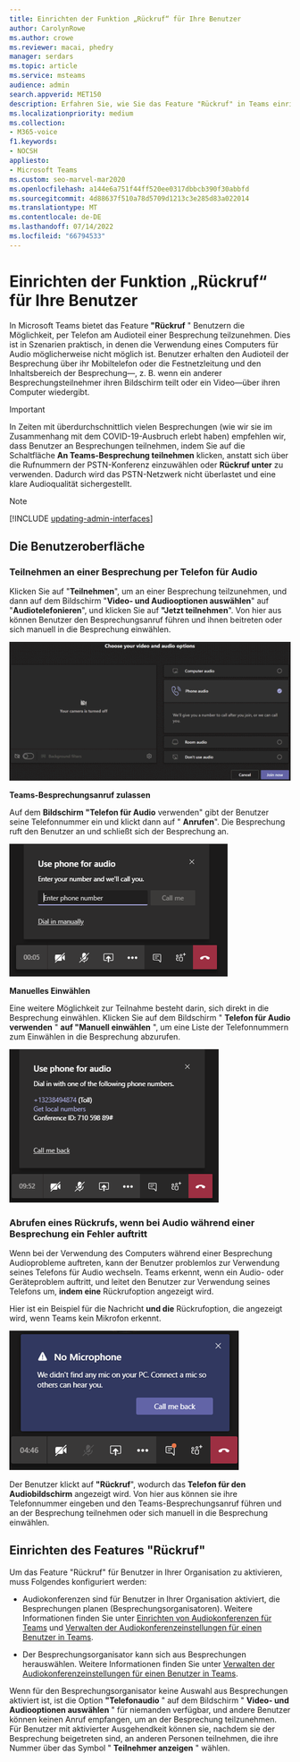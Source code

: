 ```yaml
---
title: Einrichten der Funktion „Rückruf“ für Ihre Benutzer
author: CarolynRowe
ms.author: crowe
ms.reviewer: macai, phedry
manager: serdars
ms.topic: article
ms.service: msteams
audience: admin
search.appverid: MET150
description: Erfahren Sie, wie Sie das Feature "Rückruf" in Teams einrichten, damit Benutzer dem Audioteil per Telefon beitreten können, wenn sie ihren Computer für Audio verwenden.
ms.localizationpriority: medium
ms.collection:
- M365-voice
f1.keywords:
- NOCSH
appliesto:
- Microsoft Teams
ms.custom: seo-marvel-mar2020
ms.openlocfilehash: a144e6a751f44ff520ee0317dbbcb390f30abbfd
ms.sourcegitcommit: 4d88637f510a78d5709d1213c3e285d83a022014
ms.translationtype: MT
ms.contentlocale: de-DE
ms.lasthandoff: 07/14/2022
ms.locfileid: "66794533"
---
```

# <a name="set-up-the-call-me-feature-for-your-users"></a>Einrichten der Funktion „Rückruf“ für Ihre Benutzer

In Microsoft Teams bietet das Feature **"Rückruf** " Benutzern die Möglichkeit, per Telefon am Audioteil einer Besprechung teilzunehmen. Dies ist in Szenarien praktisch, in denen die Verwendung eines Computers für Audio möglicherweise nicht möglich ist. Benutzer erhalten den Audioteil der Besprechung über ihr Mobiltelefon oder die Festnetzleitung und den Inhaltsbereich der Besprechung&mdash;, z. B. wenn ein anderer Besprechungsteilnehmer ihren Bildschirm teilt oder ein Video&mdash;über ihren Computer wiedergibt.

> [!IMPORTANT]
> 
> In Zeiten mit überdurchschnittlich vielen Besprechungen (wie wir sie im Zusammenhang mit dem COVID-19-Ausbruch erlebt haben) empfehlen wir, dass Benutzer an Besprechungen teilnehmen, indem Sie auf die Schaltfläche <strong>An Teams-Besprechung teilnehmen</strong> klicken, anstatt sich über die Rufnummern der PSTN-Konferenz einzuwählen oder <strong>Rückruf unter</strong> zu verwenden. Dadurch wird das PSTN-Netzwerk nicht überlastet und eine klare Audioqualität sichergestellt.

> [!NOTE]
> [!INCLUDE [updating-admin-interfaces](includes/updating-admin-interfaces.md)]

## <a name="the-user-experience"></a>Die Benutzeroberfläche

### <a name="join-a-meeting-by-using-phone-for-audio"></a>Teilnehmen an einer Besprechung per Telefon für Audio

Klicken Sie auf "**Teilnehmen**", um an einer Besprechung teilzunehmen, und dann auf dem Bildschirm "**Video- und Audiooptionen auswählen**" auf "**Audiotelefonieren**", und klicken Sie auf **"Jetzt teilnehmen**". Von hier aus können Benutzer den Besprechungsanruf führen und ihnen beitreten oder sich manuell in die Besprechung einwählen.

![Screenshot der Option "Telefonaudio".](media/set-up-the-call-me-feature-for-your-users-phone-audio.png)

**Teams-Besprechungsanruf zulassen**

Auf dem **Bildschirm "Telefon für Audio** verwenden" gibt der Benutzer seine Telefonnummer ein und klickt dann auf " **Anrufen**". Die Besprechung ruft den Benutzer an und schließt sich der Besprechung an.

![Screenshot der Option "Rückruf" auf dem Bildschirm "Telefon für Audio verwenden".](media/set-up-the-call-me-feature-for-your-users-call-me.png)

**Manuelles Einwählen**

Eine weitere Möglichkeit zur Teilnahme besteht darin, sich direkt in die Besprechung einwählen. Klicken Sie auf dem Bildschirm " **Telefon für Audio verwenden** " **auf "Manuell einwählen** ", um eine Liste der Telefonnummern zum Einwählen in die Besprechung abzurufen.

![Screenshot der Option "Manuell einwählen".](media/set-up-the-call-me-feature-for-your-users-dial-in.png)

### <a name="get-a-call-back-when-something-goes-wrong-with-audio-during-a-meeting"></a>Abrufen eines Rückrufs, wenn bei Audio während einer Besprechung ein Fehler auftritt

Wenn bei der Verwendung des Computers während einer Besprechung Audioprobleme auftreten, kann der Benutzer problemlos zur Verwendung seines Telefons für Audio wechseln. Teams erkennt, wenn ein Audio- oder Geräteproblem auftritt, und leitet den Benutzer zur Verwendung seines Telefons um, **indem eine** Rückrufoption angezeigt wird.

Hier ist ein Beispiel für die Nachricht **und die** Rückrufoption, die angezeigt wird, wenn Teams kein Mikrofon erkennt.

![Screenshot der Option "Rückruf".](media/set-up-the-call-me-feature-for-your-users-no-mic.PNG)

Der Benutzer klickt auf **"Rückruf**", wodurch das **Telefon für den Audiobildschirm** angezeigt wird. Von hier aus können sie ihre Telefonnummer eingeben und den Teams-Besprechungsanruf führen und an der Besprechung teilnehmen oder sich manuell in die Besprechung einwählen.

## <a name="set-up-the-call-me-feature"></a>Einrichten des Features "Rückruf"

Um das Feature "Rückruf" für Benutzer in Ihrer Organisation zu aktivieren, muss Folgendes konfiguriert werden:

- Audiokonferenzen sind für Benutzer in Ihrer Organisation aktiviert, die Besprechungen planen (Besprechungsorganisatoren). Weitere Informationen finden Sie unter [Einrichten von Audiokonferenzen für Teams](set-up-audio-conferencing-in-teams.md) und [Verwalten der Audiokonferenzeinstellungen für einen Benutzer in Teams](manage-the-audio-conferencing-settings-for-a-user-in-teams.md).

- Der Besprechungsorganisator kann sich aus Besprechungen herauswählen. Weitere Informationen finden Sie unter [Verwalten der Audiokonferenzeinstellungen für einen Benutzer in Teams](manage-the-audio-conferencing-settings-for-a-user-in-teams.md).

Wenn für den Besprechungsorganisator keine Auswahl aus Besprechungen aktiviert ist, ist die Option **"Telefonaudio** " auf dem Bildschirm " **Video- und Audiooptionen auswählen** " für niemanden verfügbar, und andere Benutzer können keinen Anruf empfangen, um an der Besprechung teilzunehmen. Für Benutzer mit aktivierter Ausgehendkeit können sie, nachdem sie der Besprechung beigetreten sind, an anderen Personen teilnehmen, die ihre Nummer über das Symbol " **Teilnehmer anzeigen** " wählen.
